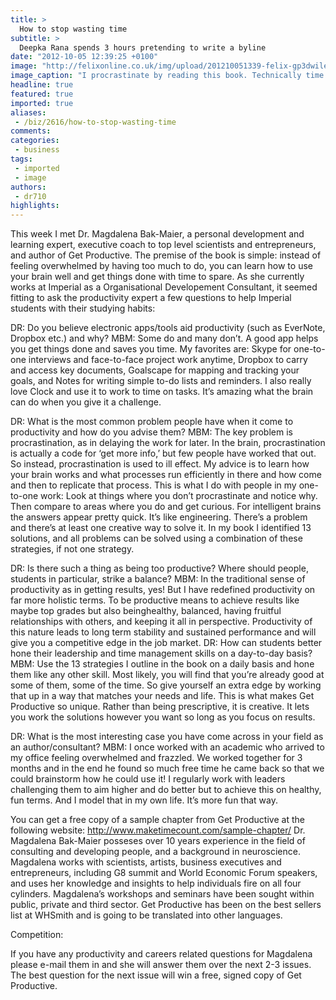 ```yaml
---
title: >
  How to stop wasting time
subtitle: >
  Deepka Rana spends 3 hours pretending to write a byline
date: "2012-10-05 12:39:25 +0100"
image: "http://felixonline.co.uk/img/upload/201210051339-felix-gp3dwileycapstone-(2)-copy.jpg"
image_caption: "I procrastinate by reading this book. Technically time well spent?"
headline: true
featured: true
imported: true
aliases:
 - /biz/2616/how-to-stop-wasting-time
comments:
categories:
 - business
tags:
 - imported
 - image
authors:
 - dr710
highlights:
---
```


This week I met Dr. Magdalena Bak-Maier, a personal development and learning expert, executive coach to top level scientists and entrepreneurs, and author of Get Productive. The premise of the book is simple: instead of feeling overwhelmed by having too much to do, you can learn how to use your brain well and get things done with time to spare. As she currently works at Imperial as a Organisational Developement Consultant, it seemed fitting to ask the productivity expert a few questions to help Imperial students with their studying habits:

DR: Do you believe electronic apps/tools aid productivity (such as EverNote, Dropbox etc.) and why?
 MBM: Some do and many don’t. A good app helps you get things done and saves you time. My favorites are: Skype for one-to-one interviews and face-to-face project work anytime, Dropbox to carry and access key documents, Goalscape for mapping and tracking your goals, and Notes for writing simple to-do lists and reminders. I also really love Clock and use it to work to time on tasks. It’s amazing what the brain can do when you give it a challenge.

DR: What is the most common problem people have when it come to productivity and how do you advise them?
 MBM: The key problem is procrastination, as in delaying the work for later. In the brain, procrastination is actually a code for ‘get more info,’ but few people have worked that out. So instead, procrastination is used to ill effect. My advice is to learn how your brain works and what processes run efficiently in there and how come and then to replicate that process. This is what I do with people in my one-to-one work: Look at things where you don’t procrastinate and notice why. Then compare to areas where you do and get curious. For intelligent brains the answers appear pretty quick. It’s like engineering. There’s a problem and there’s at least one creative way to solve it. In my book I identified 13 solutions, and all problems can be solved using a combination of these strategies, if not one strategy.

DR: Is there such a thing as being too productive? Where should people, students in particular, strike a balance?
 MBM: In the traditional sense of productivity as in getting results, yes! But I have redefined productivity on far more holistic terms. To be productive means to achieve results like maybe top grades but also beinghealthy, balanced, having fruitful relationships with others, and keeping it all in perspective. Productivity of this nature leads to long term stability and sustained performance and will give you a competitive edge in the job market.
 DR: How can students better hone their leadership and time management skills on a day-to-day basis?
 MBM: Use the 13 strategies I outline in the book on a daily basis and hone them like any other skill. Most likely, you will find that you’re already good at some of them, some of the time. So give yourself an extra edge by working that up in a way that matches your needs and life. This is what makes Get Productive so unique. Rather than being prescriptive, it is creative. It lets you work the solutions however you want so long as you focus on results.

DR: What is the most interesting case you have come across in your field as an author/consultant?
 MBM: I once worked with an academic who arrived to my office feeling overwhelmed and frazzled. We worked together for 3 months and in the end he found so much free time he came back so that we could brainstorm how he could use it! I regularly work with leaders challenging them to aim higher and do better but to achieve this on healthy, fun terms. And I model that in my own life. It’s more fun that way.

You can get a free copy of a sample chapter from Get Productive at the following website:
 http://www.maketimecount.com/sample-chapter/
 Dr. Magdalena Bak-Maier posseses over 10 years experience in the field of consulting and developing people, and a background in neuroscience. Magdalena works with scientists, artists, business executives and entrepreneurs, including G8 summit and World Economic Forum speakers, and uses her knowledge and insights to help individuals fire on all four cylinders. Magdalena’s workshops and seminars have been sought within public, private and third sector. Get Productive has been on the best sellers list at WHSmith and is going to be translated into other languages.

Competition:

If you have any productivity and careers related questions for Magdalena please e-mail them in and she will answer them over the next 2-3 issues. The best question for the next issue will win a free, signed copy of Get Productive.
